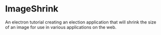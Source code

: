 # ImageShrink

An electron tutorial creating an election application that will shrink the size of an image for use in various applications on the web.
